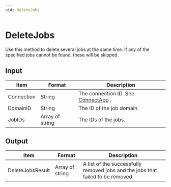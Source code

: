 ```yaml
---
uid: DeleteJobs
---
```


# DeleteJobs

Use this method to delete several jobs at the same time. If any of the specified jobs cannot be found, these will be skipped.

## Input

| Item       | Format          | Description                                          |
|------------|-----------------|------------------------------------------------------|
| Connection | String          | The connection ID. See [ConnectApp](xref:ConnectApp) . |
| DomainID   | String          | The ID of the job domain.                            |
| JobIDs     | Array of string | The IDs of the jobs.                                 |

## Output

| Item             | Format          | Description                                                                     |
|------------------|-----------------|---------------------------------------------------------------------------------|
| DeleteJobsResult | Array of string | A list of the successfully removed jobs and the jobs that failed to be removed. |

